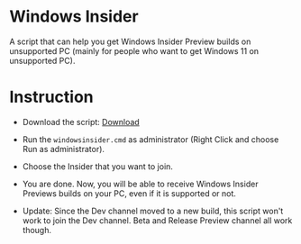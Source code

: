 # Windows Insider
A script that can help you get Windows Insider Preview builds on unsupported PC (mainly for people who want to get Windows 11 on unsupported PC).
# Instruction
- Download the script: [Download](https://raw.githubusercontent.com/Jimmy-Blue/WindowsInsider/main/windowsinsider.cmd)
- Run the ``windowsinsider.cmd`` as administrator (Right Click and choose Run as administrator).
- Choose the Insider that you want to join.
- You are done. Now, you will be able to receive Windows Insider Previews builds on your PC, even if it is supported or not.

- Update: Since the Dev channel moved to a new build, this script won't work to join the Dev channel. Beta and Release Preview channel all work though.
